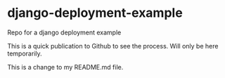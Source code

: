 # django-deployment-example
Repo for a django deployment example

This is a quick publication to Github to see the process.  Will only be here temporarily.

This is a change to my README.md file.
